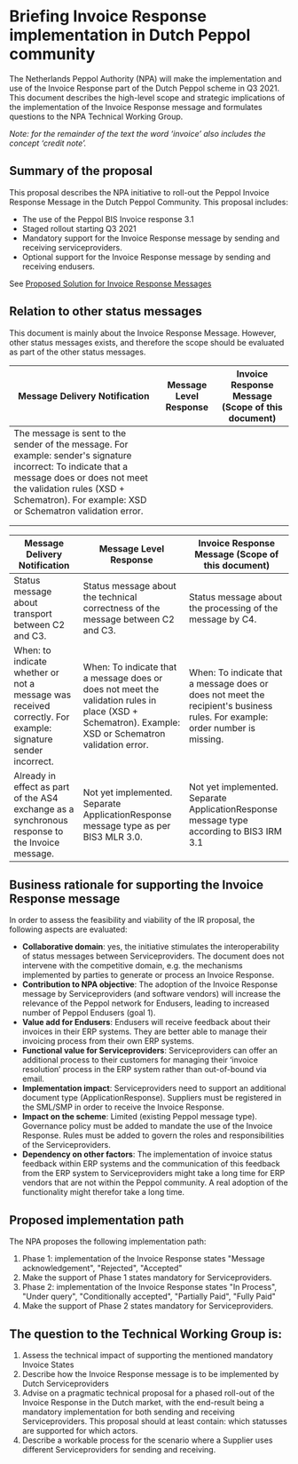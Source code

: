 # Briefing Invoice Response implementation in Dutch Peppol community

The Netherlands Peppol Authority (NPA) will make the implementation and use
of the Invoice Response part of the Dutch Peppol scheme in Q3 2021. 
This document describes the high-level scope and strategic implications of the
implementation of the Invoice Response message and formulates questions
to the NPA Technical Working Group.

*Note: for the remainder of the text the word ‘invoice’ also includes the concept ‘credit note’.*

## Summary of the proposal

This proposal describes the NPA initiative to roll-out the Peppol Invoice Response Message in the Dutch Peppol Community. This proposal includes:

* The use of the Peppol BIS Invoice response 3.1
* Staged rollout starting Q3 2021
* Mandatory support for the Invoice Response message by sending and receiving serviceproviders.
* Optional support for the Invoice Response message by sending and receiving endusers.

See [Proposed Solution for Invoice Response Messages](../Invoice_Response_Message/Invoice_Response_Message.md)

## Relation to other status messages

This document is mainly about the Invoice Response Message. However, other status messages exists, and therefore the scope should be evaluated as part of the other status messages.

| Message Delivery Notification                                | Message Level Response | Invoice Response Message (Scope of this document) |
| ------------------------------------------------------------ | ---------------------- | ------------------------------------------------- |
| The message is sent to the sender of the message. For example: sender's signature incorrect: To indicate that a message does or does not meet the validation rules (XSD + Schematron). For example: XSD or Schematron validation error. |                        |                                                   |
|                                                              |                        |                                                   |
|                                                              |                        |                                                   |


| Message Delivery Notification                                 | Message Level Response                                       | Invoice Response Message (Scope of this document)            |
| ------------------------------------------------------------ | ------------------------------------------------------------ | ------------------------------------------------------------ |
| Status message about transport between C2 and C3.            | Status message about the technical correctness of the message between C2 and C3. | Status message about the processing of the message by C4.    |
| When: to indicate whether or not a message was received correctly. For example: signature sender incorrect. | When: To indicate that a message does or does not meet the validation rules in place (XSD + Schematron). Example: XSD or Schematron validation error. | When: To indicate that a message does or does not meet the recipient's business rules. For example: order number is missing. |
| Already in effect as part of the AS4 exchange as a synchronous response to the Invoice message. | Not yet implemented. Separate ApplicationResponse message type as per BIS3 MLR 3.0. | Not yet implemented. Separate ApplicationResponse message type according to BIS3 IRM 3.1 |

## Business rationale for supporting the Invoice Response message

In order to assess the feasibility and viability of the IR proposal, the following aspects are evaluated:

* **Collaborative domain**: yes, the initiative stimulates the interoperability of status messages between Serviceproviders. The document does not intervene with the competitive domain, e.g. the mechanisms implemented by parties to generate or process an Invoice Response.
* **Contribution to NPA objective**: The adoption of the Invoice Response message by Serviceproviders (and software vendors) will increase the relevance of the Peppol network for Endusers, leading to increased number of Peppol Endusers (goal 1).
* **Value add for Endusers**: Endusers will receive feedback about their invoices in their ERP systems. They are better able to manage their invoicing process from their own ERP systems.
* **Functional value for Serviceproviders**: Serviceproviders can offer an additional process to their customers for managing their ‘invoice resolution’ process in the ERP system rather than out-of-bound via email.
* **Implementation impact**: Serviceproviders need to support an additional document type (ApplicationResponse). Suppliers must be registered in the SML/SMP in order to receive the Invoice Response.
* **Impact on the scheme**: Limited (existing Peppol message type). Governance policy must be added to mandate the use of the Invoice Response. Rules must be added to govern the roles and responsibilities of the Serviceproviders.
* **Dependency on other factors**: The implementation of invoice status feedback within ERP systems and the communication of this feedback from the ERP system to Serviceproviders might take a long time for ERP vendors that are not within the Peppol community. A real adoption of the functionality might therefor take a long time.

## Proposed implementation path

The NPA proposes the following implementation path:

1. Phase 1: implementation of the Invoice Response states "Message acknowledgement", "Rejected", "Accepted"
2. Make the support of Phase 1 states mandatory for Serviceproviders.
3. Phase 2: implementation of the Invoice Response states "In Process", "Under query", "Conditionally accepted", "Partially Paid", "Fully Paid"
4. Make the support of Phase 2 states mandatory for Serviceproviders.

## The question to the Technical Working Group is:

1. Assess the technical impact of supporting the mentioned mandatory Invoice States
2. Describe how the Invoice Response message is to be implemented by Dutch Serviceproviders
3. Advise on a pragmatic technical proposal for a phased roll-out of the Invoice Response in the Dutch market, with the end-result being a mandatory implementation for both sending and receiving Serviceproviders. This proposal should at least contain: which statusses are supported for which actors.
4. Describe a workable process for the scenario where a Supplier uses different Serviceproviders for sending and receiving.
